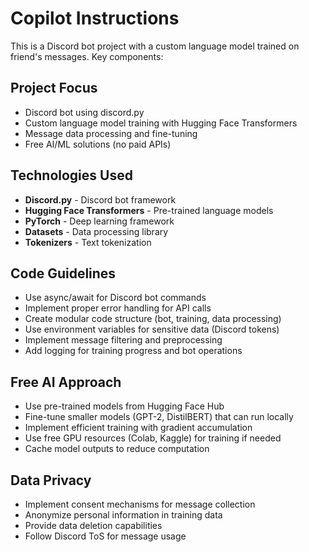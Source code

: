 # Copilot Instructions

<!-- Use this file to provide workspace-specific custom instructions to Copilot. For more details, visit https://code.visualstudio.com/docs/copilot/copilot-customization#_use-a-githubcopilotinstructionsmd-file -->

This is a Discord bot project with a custom language model trained on friend's messages. Key components:

## Project Focus
- Discord bot using discord.py
- Custom language model training with Hugging Face Transformers
- Message data processing and fine-tuning
- Free AI/ML solutions (no paid APIs)

## Technologies Used
- **Discord.py** - Discord bot framework
- **Hugging Face Transformers** - Pre-trained language models
- **PyTorch** - Deep learning framework
- **Datasets** - Data processing library
- **Tokenizers** - Text tokenization

## Code Guidelines
- Use async/await for Discord bot commands
- Implement proper error handling for API calls
- Create modular code structure (bot, training, data processing)
- Use environment variables for sensitive data (Discord tokens)
- Implement message filtering and preprocessing
- Add logging for training progress and bot operations

## Free AI Approach
- Use pre-trained models from Hugging Face Hub
- Fine-tune smaller models (GPT-2, DistilBERT) that can run locally
- Implement efficient training with gradient accumulation
- Use free GPU resources (Colab, Kaggle) for training if needed
- Cache model outputs to reduce computation

## Data Privacy
- Implement consent mechanisms for message collection
- Anonymize personal information in training data
- Provide data deletion capabilities
- Follow Discord ToS for message usage
